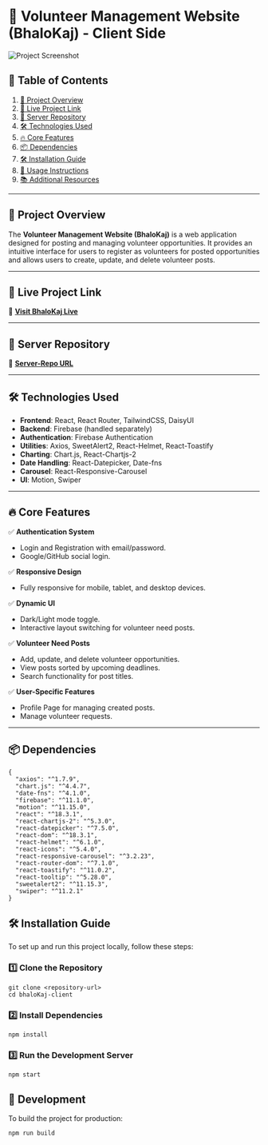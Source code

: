 # 🌟 Volunteer Management Website (BhaloKaj) - Client Side  

![Project Screenshot](https://via.placeholder.com/1200x600?text=Project+Screenshot)  

## 📖 Table of Contents  
1. [📜 Project Overview](#-project-overview)  
2. [🚀 Live Project Link](#-live-project-link)  
3. [🔑 Server Repository](#-server-repository)  
4. [🛠️ Technologies Used](#-technologies-used)  
5. [🔥 Core Features](#-core-features)  
6. [📦 Dependencies](#-dependencies)  
7. [🛠️ Installation Guide](#-installation-guide)  
8. [🚀 Usage Instructions](#-usage-instructions)  
9. [📚 Additional Resources](#-additional-resources)  

---

## 📜 Project Overview  
The **Volunteer Management Website (BhaloKaj)** is a web application designed for posting and managing volunteer opportunities. It provides an intuitive interface for users to register as volunteers for posted opportunities and allows users to create, update, and delete volunteer posts.  

---

## 🚀 Live Project Link  
🔗 **[Visit BhaloKaj Live](https://bhalokaj-a037f.web.app/)**  

---

## 🔑 Server Repository  
🔗 **[Server-Repo URL](https://github.com/programming-hero-web-course2/b10a11-server-side-Rimaakter1)**  

---

## 🛠️ Technologies Used  
- **Frontend**: React, React Router, TailwindCSS, DaisyUI  
- **Backend**: Firebase (handled separately)  
- **Authentication**: Firebase Authentication  
- **Utilities**: Axios, SweetAlert2, React-Helmet, React-Toastify  
- **Charting**: Chart.js, React-Chartjs-2  
- **Date Handling**: React-Datepicker, Date-fns  
- **Carousel**: React-Responsive-Carousel  
- **UI**: Motion, Swiper  

---

## 🔥 Core Features  
✅ **Authentication System**  
   - Login and Registration with email/password.  
   - Google/GitHub social login.  

✅ **Responsive Design**  
   - Fully responsive for mobile, tablet, and desktop devices.  

✅ **Dynamic UI**  
   - Dark/Light mode toggle.  
   - Interactive layout switching for volunteer need posts.  

✅ **Volunteer Need Posts**  
   - Add, update, and delete volunteer opportunities.  
   - View posts sorted by upcoming deadlines.  
   - Search functionality for post titles.  

✅ **User-Specific Features**  
   - Profile Page for managing created posts.  
   - Manage volunteer requests.  

---

## 📦 Dependencies  

```
{
  "axios": "^1.7.9",
  "chart.js": "^4.4.7",
  "date-fns": "^4.1.0",
  "firebase": "^11.1.0",
  "motion": "^11.15.0",
  "react": "^18.3.1",
  "react-chartjs-2": "^5.3.0",
  "react-datepicker": "^7.5.0",
  "react-dom": "^18.3.1",
  "react-helmet": "^6.1.0",
  "react-icons": "^5.4.0",
  "react-responsive-carousel": "^3.2.23",
  "react-router-dom": "^7.1.0",
  "react-toastify": "^11.0.2",
  "react-tooltip": "^5.28.0",
  "sweetalert2": "^11.15.3",
  "swiper": "^11.2.1"
}
```
## 🛠️ Installation Guide
To set up and run this project locally, follow these steps:

### **1️⃣ Clone the Repository**
```
git clone <repository-url>
cd bhaloKaj-client
```
### **2️⃣ Install Dependencies**
```
npm install
```
### **3️⃣ Run the Development Server**
```
npm start
```
## 🔧 Development
To build the project for production:
```
npm run build
```
